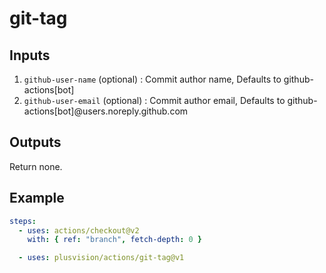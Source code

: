 # git-tag

## Inputs

1. `github-user-name` (optional) : Commit author name, Defaults to github-actions[bot]
2. `github-user-email` (optional) : Commit author email, Defaults to github-actions[bot]@users.noreply.github.com

## Outputs

Return none.

## Example

```yaml
steps:
  - uses: actions/checkout@v2
    with: { ref: "branch", fetch-depth: 0 }

  - uses: plusvision/actions/git-tag@v1
```
